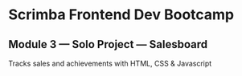 # Scrimba Frontend Dev Bootcamp

## Module 3 — Solo Project — Salesboard

Tracks sales and achievements with HTML, CSS & Javascript
